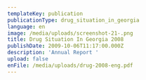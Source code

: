 ```yaml
---
templateKey: publication
publicationType: drug_situation_in_georgia
language: en
image: /media/uploads/screenshot-21-.png
title: Drug Situation In Georgia 2008
publishDate: 2009-10-06T11:17:00.000Z
description: 'Annual Report '
upload: false
enFile: /media/uploads/drug-2008-eng.pdf
---
```


